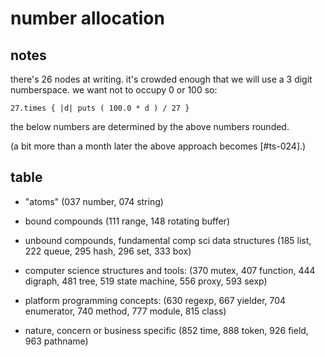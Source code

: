 # number allocation

## notes

there's 26 nodes at writing. it's crowded enough that we will use a 3 digit
numberspace. we want not to occupy 0 or 100 so:

    27.times { |d| puts ( 100.0 * d ) / 27 }

the below numbers are determined by the above numbers rounded.

(a bit more than a month later the above approach becomes [#ts-024].)




## table

  - "atoms" (037 number, 074 string)

  - bound compounds (111 range, 148 rotating buffer)

  - unbound compounds, fundamental comp sci data structures (185 list, 222 queue, 295 hash, 296 set, 333 box)

  - computer science structures and tools: (370 mutex, 407 function, 444 digraph, 481 tree, 519 state machine, 556 proxy, 593 sexp)

  - platform programming concepts: (630 regexp, 667 yielder, 704 enumerator, 740 method, 777 module, 815 class)

  - nature, concern or business specific (852 time, 888 token, 926 field, 963 pathname)
